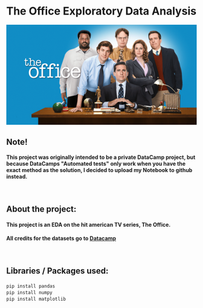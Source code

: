 # The Office Exploratory Data Analysis
![header](https://github.com/ssim3/The-Office-EDA/blob/main/office.png)

## Note!
#### This project was originally intended to be a private DataCamp project, but because DataCamps "Automated tests" only work when you have the exact method as the solution, I decided to upload my Notebook to github instead.

<br>

## About the project:
#### This project is an EDA on the hit american TV series, The Office. 
#### All credits for the datasets go to [Datacamp](https://projects.datacamp.com/projects/1170)

<br>

## Libraries / Packages used:
` pip install pandas `
<br>
` pip install numpy `
<br>
` pip install matplotlib `

